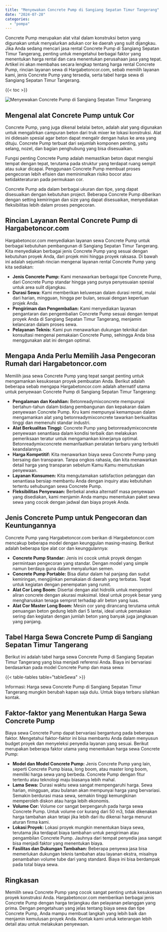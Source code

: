 ```yaml
---
title: "Menyewakan Concrete Pump di Sangiang Sepatan Timur Tangerang"
date: "2024-07-28"
categories: 
  - "pompa"
---
```




Concrete Pump merupakan alat vital dalam konstruksi beton yang digunakan untuk menyalurkan adukan cor ke daerah yang sulit dijangkau. Jika Anda sedang mencari jasa rental Concrete Pump di Sangiang Sepatan Timur Tangerang, penting untuk mengetahui berbagai faktor yang menentukan harga rental dan cara menentukan perusahaan jasa yang tepat. Artikel ini akan membahas secara lengkap tentang harga rental Concrete Pump, rincian layanan sewa di Hargabetoncor.com, sebab memilih layanan kami, jenis Concrete Pump yang tersedia, serta tabel harga sewa di Sangiang Sepatan Timur Tangerang.

{{< toc >}}

![Menyewakan Concrete Pump di Sangiang Sepatan Timur Tangerang](https://hargareadymixid.github.io/pompa/concrete-pump%20(18).png)

## Mengenal alat Concrete Pump untuk Cor

Concrete Pump, yang juga dikenal belalai beton, adalah alat yang digunakan untuk mengalirkan campuran beton dari truk mixer ke lokasi konstruksi. Alat ini didesain spesial agar beton dapat mengalir dengan halus ke area yang dituju. Concrete Pump terbuat dari sejumlah komponen penting, yaitu selang, nozel, dan bagian penghubung yang bisa disesuaikan.

Fungsi penting Concrete Pump adalah memastikan beton dapat mengisi tempat dengan tepat, terutama pada struktur yang terdapat ruang sempit atau sukar dicapai. Penggunaan Concrete Pump membuat proses pengecoran lebih efisien dan meminimalkan risiko bocor atau ketidakteraturan pada permukaan cor.

Concrete Pump ada dalam berbagai ukuran dan tipe, yang dapat disesuaikan dengan kebutuhan project. Beberapa Concrete Pump diberikan dengan setting kemiringan dan size yang dapat disesuaikan, menyediakan fleksibilitas lebih dalam proses pengecoran.

## Rincian Layanan Rental Concrete Pump di Hargabetoncor.com

Hargabetoncor.com menyediakan layanan sewa Concrete Pump untuk berbagai kebutuhan pembangunan di Sangiang Sepatan Timur Tangerang. Kita menyediakan berbagai jenis Concrete Pump yang sesuai dengan kebutuhan proyek Anda, dari projek mini hingga proyek raksasa. Di bawah ini adalah sejumlah rincian mengenai layanan rental Concrete Pump yang kita sediakan:

- **Jenis Concrete Pump:** Kami menawarkan berbagai tipe Concrete Pump, dari Concrete Pump standar hingga yang punya penyesuaian spesial untuk area sulit dijangkau.
- **Durasi Sewa:** Kami memberikan keluwesan dalam durasi rental, mulai dari harian, mingguan, hingga per bulan, sesuai dengan keperluan projek Anda.
- **Pengiriman dan Pengembalian:** Kami menyediakan layanan pengantaran dan pengembalian Concrete Pump sesuai dengan tempat proyek Anda di Sangiang Sepatan Timur Tangerang, menjamin kelancaran dalam proses sewa.
- **Pelayanan Teknis:** Kami pun menawarkan dukungan teknikal dan konsultasi mengenai pemakaian Concrete Pump, sehingga Anda bisa menggunakan alat ini dengan optimal.

## Mengapa Anda Perlu Memilih Jasa Pengecoran Rumah dari Hargabetoncor.com

Memilih jasa sewa Concrete Pump yang tepat sangat penting untuk mengamankan kesuksesan proyek pembuatan Anda. Berikut adalah beberapa sebab mengapa Hargabetoncor.com adalah alternatif utama untuk penyewaan Concrete Pump di Sangiang Sepatan Timur Tangerang:

- **Pengalaman dan Keahlian:** Betonreadymixconcrete mempunyai bertahun-tahun dalam bidang pembangunan dan kepakaran dalam penyewaan Concrete Pump. Kru kami mempunyai kemampuan dalam mengamankan alat yang betonreadymixconcrete tawarkan berkualitas tinggi dan memenuhi standar industri.
- **Alat Berkualitas Tinggi:** Concrete Pump yang betonreadymixconcrete penyewaan senantiasa dalam kondisi terbaik dan melakukan pemeriksaan teratur untuk mengamankan kinerjanya optimal. Betonreadymixconcrete memanfaatkan peralatan terbaru yang terbukti keandalannya.
- **Harga Kompetitif:** Kita menawarkan biaya sewa Concrete Pump yang bersaing dan transparan. Tanpa ongkos rahasia, dan kita menawarkan detail harga yang transparan sebelum Kamu Kamu memutuskan penyewaan.
- **Layanan Konsumen:** Kita mengutamakan satisfaction pelanggan dan senantiasa bersiap membantu Anda dengan inquiry atau kebutuhan tertentu sehubungan sewa Concrete Pump.
- **Fleksibilitas Penyewaan:** Berbekal aneka alternatif masa penyewaan yang disediakan, kami menjamin Anda mampu menentukan paket sewa sewa yang cocok dengan jadwal dan biaya proyek Anda.

## Jenis Concrete Pump untuk Pengecoran dan Keuntungannya

Concrete Pump yang Hargabetoncor.com berikan di Hargabetoncor.com mencakup beberapa model dengan keunggulan masing-masing. Berikut adalah beberapa tipe alat cor dan keunggulannya:

- **Concrete Pump Standar:** Jenis ini cocok untuk proyek dengan permintaan pengecoran yang standar. Dengan model yang simple namun berdaya guna dalam menyalurkan semen.
- **Concrete Pump Portable:** Bisa diatur dalam hal panjang dan sudut kemiringan, mengijinkan pemakaian di daerah yang terbatas. Tepat untuk kegiatan dengan penempatan yang rumit.
- **Alat Cor Long Boom:** Disertai dengan alat hidrolik untuk mengontrol aliran concrete dengan akurasi maksimal. Ideal untuk proyek besar yang mengharuskan tenaga semprot terhadap alir beton yang luas.
- **Alat Cor Master Long Boom:** Mesin cor yang dirancang terutama untuk penuangan beton gedung lebih dari 5 lantai, ideal untuk pemakaian sering dan kegiatan dengan jumlah beton yang banyak juga jangkauan yang panjang.

## Tabel Harga Sewa Concrete Pump di Sangiang Sepatan Timur Tangerang

Berikut ini adalah tabel harga sewa Concrete Pump di Sangiang Sepatan Timur Tangerang yang bisa menjadi referensi Anda. Biaya ini bervariasi berdasarkan pada model Concrete Pump dan masa sewa:

{{< table-tables table="tableSewa" >}}

Informasi: Harga sewa Concrete Pump di Sangiang Sepatan Timur Tangerang mungkin berubah kapan saja dulu. Untuk biaya terbaru silahkan kontak.

## Faktor-faktor yang Menentukan Harga Sewa Concrete Pump

Biaya sewa Concrete Pump dapat bervariasi bergantung pada beberapa faktor. Mengetahui faktor-faktor ini bisa membantu Anda dalam menyusun budget proyek dan menyeleksi penyedia layanan yang sesuai. Berikut merupakan beberapa faktor utama yang menentukan harga sewa Concrete Pump:

- **Model dan Model Concrete Pump:** Jenis Concrete Pump yang lain, seperti Concrete Pump biasa, long boom, atau master long boom, memiliki harga sewa yang berbeda. Concrete Pump dengan fitur tertentu atau teknologi maju biasanya lebih mahal.
- **Lama Sewa:** Durasi waktu sewa sangat mempengaruhi harga. Sewa harian, mingguan, atau bulanan akan mempunyai harga yang bervariasi. Semakin berdurasi masa sewa, semakin tinggi kemungkinan memperoleh diskon atau harga lebih ekonomis.
- **Volume Cor:** Volume cor sangat berpengaruh pada harga sewa Concrete Pump. Untuk volume cor kurang dari 50 m3, tidak dikenakan harga tambahan akan tetapi jika lebih dari itu dikenai harga menurut aturan firma kami.
- **Lokasi Proyek:** Lokasi proyek mungkin menentukan biaya sewa, terutama jika terdapat biaya tambahan untuk pengiriman atau pengambilan Concrete Pump. Jauhnya dari tempat penyedia jasa sangat bisa menjadi faktor yang menentukan biaya.
- **Fasilitas dan Dukungan Tambahan:** Beberapa penyewa jasa bisa memerlukan dukungan teknis tambahan atau layanan ekstra, misalnya penambahan volume tube dari yang standard. Biaya ini bisa berdampak pada total biaya sewa.

## Ringkasan

Memilih sewa Concrete Pump yang cocok sangat penting untuk kesuksesan proyek konstruksi Anda. Hargabetoncor.com memberikan berbagai jenis Concrete Pump dengan harga terjangkau dan pelayanan pelanggan yang prima. Dengan pengetahuan yang jelas tentang biaya sewa dan tipe Concrete Pump, Anda mampu membuat langkah yang lebih baik dan menjamin kemulusan proyek Anda. Kontak kami untuk keterangan lebih detail atau untuk melakukan penyewaan.
